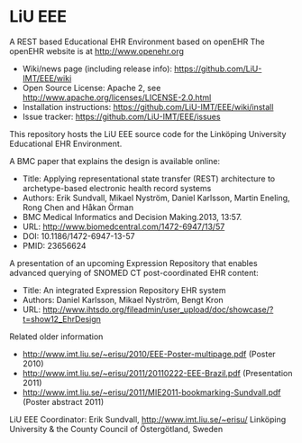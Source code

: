 LiU EEE
=======

A REST based Educational EHR Environment based on openEHR 
The openEHR website is at http://www.openehr.org

- Wiki/news page (including release info): https://github.com/LiU-IMT/EEE/wiki
- Open Source License: Apache 2, see http://www.apache.org/licenses/LICENSE-2.0.html
- Installation instructions: https://github.com/LiU-IMT/EEE/wiki/install
- Issue tracker: https://github.com/LiU-IMT/EEE/issues

This repository hosts the LiU EEE source code for the Linköping University Educational EHR Environment.

A BMC paper that explains the design is available online:
- Title: Applying representational state transfer (REST) architecture to archetype-based
electronic health record systems
- Authors: Erik Sundvall, Mikael Nyström, Daniel Karlsson, Martin Eneling, Rong Chen and Håkan Örman
- BMC Medical Informatics and Decision Making.2013, 13:57.
- URL: http://www.biomedcentral.com/1472-6947/13/57
- DOI: 10.1186/1472-6947-13-57
- PMID: 23656624

A presentation of an upcoming Expression Repository that enables advanced querying of SNOMED CT post-coordinated EHR content:
- Title: An integrated Expression Repository EHR system
- Authors: Daniel Karlsson, Mikael Nyström, Bengt Kron
- URL: http://www.ihtsdo.org/fileadmin/user_upload/doc/showcase/?t=show12_EhrDesign

Related older information
- http://www.imt.liu.se/~erisu/2010/EEE-Poster-multipage.pdf (Poster 2010)
- http://www.imt.liu.se/~erisu/2011/20110222-EEE-Brazil.pdf (Presentation 2011)
- http://www.imt.liu.se/~erisu/2011/MIE2011-bookmarking-Sundvall.pdf (Poster abstract 2011)


LiU EEE Coordinator:
Erik Sundvall, http://www.imt.liu.se/~erisu/
Linköping University & the County Council of Östergötland, Sweden
